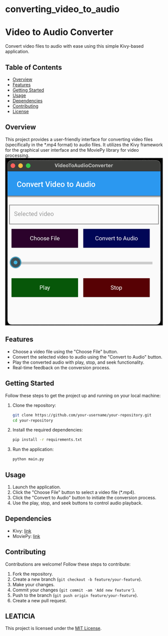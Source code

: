 # converting_video_to_audio
# Video to Audio Converter

Convert video files to audio with ease using this simple Kivy-based application.

## Table of Contents

- [Overview](#overview)
- [Features](#features)
- [Getting Started](#getting-started)
- [Usage](#usage)
- [Dependencies](#dependencies)
- [Contributing](#contributing)
- [License](#license)

## Overview

This project provides a user-friendly interface for converting video files (specifically in the *.mp4 format) to audio files. It utilizes the Kivy framework for the graphical user interface and the MoviePy library for video processing.
![.png](.png)
## Features

- Choose a video file using the "Choose File" button.
- Convert the selected video to audio using the "Convert to Audio" button.
- Play the converted audio with play, stop, and seek functionality.
- Real-time feedback on the conversion process.

## Getting Started

Follow these steps to get the project up and running on your local machine:

1. Clone the repository:

    ```bash
    git clone https://github.com/your-username/your-repository.git
    cd your-repository
    ```

2. Install the required dependencies:

    ```bash
    pip install -r requirements.txt
    ```

3. Run the application:

    ```bash
    python main.py
    ```

## Usage

1. Launch the application.
2. Click the "Choose File" button to select a video file (*.mp4).
3. Click the "Convert to Audio" button to initiate the conversion process.
4. Use the play, stop, and seek buttons to control audio playback.

## Dependencies

- Kivy: [link](https://kivy.org/)
- MoviePy: [link](https://zulko.github.io/moviepy/)

## Contributing

Contributions are welcome! Follow these steps to contribute:

1. Fork the repository.
2. Create a new branch (`git checkout -b feature/your-feature`).
3. Make your changes.
4. Commit your changes (`git commit -am 'Add new feature'`).
5. Push to the branch (`git push origin feature/your-feature`).
6. Create a new pull request.

## LEATICIA

This project is licensed under the [MIT License](LICENSE).

